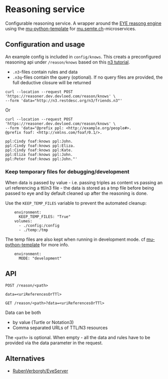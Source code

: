 # Reasoning service

Configurable reasoning service. A wrapper around the [EYE reasong engine](https://github.com/josd/eye) using the [mu-python-template](https://github.com/mu-semtech/mu-python-template) for [mu.semte.ch](http://mu.semte.ch)-microservices.

## Configuration and usage

An example config is included in `config/knows`. This creats a preconfigured reasoning api under `/reason/knows` based on this [n3 tutorial](https://n3.restdesc.org/).

- `.n3`-files contain rules and data
- `.n3q`-files contain the query (optional). If no query files are provided, the full deductive closure will be returned

```
curl --location --request POST 'https://reasoner.dev.devloed.com/reason/knows' \
--form 'data="http://n3.restdesc.org/n3/friends.n3"'
```

Or

```
curl --location --request POST 'https://reasoner.dev.devloed.com/reason/knows' \
--form 'data="@prefix ppl: <http://example.org/people#>.
@prefix foaf: <http://xmlns.com/foaf/0.1/>.

ppl:Cindy foaf:knows ppl:John.
ppl:Cindy foaf:knows ppl:Eliza.
ppl:Cindy foaf:knows ppl:Kate.
ppl:Eliza foaf:knows ppl:John.
ppl:Peter foaf:knows ppl:John."'
```

### Keep temporary files for debugging/development

When data is passed by value - i.e. passing triples as content vs passing an url referencing a ttl/n3 file - the data is stored as a tmp file before being passed to eye and by default cleaned up after the reasoning is done.

Use the `KEEP_TEMP_FILES` variable to prevent the automated cleanup:

```
    environment:
      KEEP_TEMP_FILES: "True"
    volumes:
      - ./config:/config
      - ./temp:/tmp
```

The temp files are also kept when running in development mode. cf [mu-python-template](https://github.com/mu-semtech/mu-python-template) for more info.

```
    environment:
      MODE: "development"
```

## API

```
POST /reason/<path>

data=<uriReferencesOrTTl>
```

```
GET /reason/<path>?data=<uriReferencesOrTTl>
```

Data can be both

- by value (Turtle or Notation3)
- Comma separated URLs of TTL/N3 resources

The `<path>` is optional. When empty - all the data and rules have to be provided via the data parameter in the request.

## Alternatives

- [RubenVerborgh/EyeServer](https://github.com/RubenVerborgh/EyeServer/)
